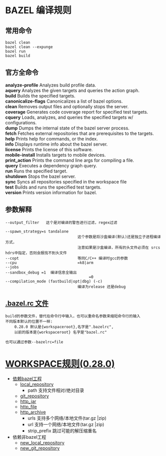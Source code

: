 # BAZEL 编译规则

## 常用命令
    bazel clean 
    bazel clean --expunge
    bazel run 
    bazel build  
    
## 官方全命令
**analyze-profile**	Analyzes build profile data.  
**aquery**	Analyzes the given targets and queries the action graph.  
**build**	Builds the specified targets.  
**canonicalize-flags**	Canonicalizes a list of bazel options.  
**clean**	Removes output files and optionally stops the server.  
**coverage**	Generates code coverage report for specified test targets.  
**cquery**	Loads, analyzes, and queries the specified targets w/ configurations.  
**dump**	Dumps the internal state of the bazel server process.  
**fetch**	Fetches external repositories that are prerequisites to the targets.  
**help**	Prints help for commands, or the index.  
**info**	Displays runtime info about the bazel server.  
**license**	Prints the license of this software.  
**mobile-install**	Installs targets to mobile devices.  
**print_action**	Prints the command line args for compiling a file.  
**query**	Executes a dependency graph query.  
**run**	 Runs the specified target.  
**shutdown**	Stops the bazel server.  
**sync**	Syncs all repositories specified in the workspace file  
**test**	Builds and runs the specified test targets.  
**version**	Prints version information for bazel.  

## 参数解释
    --output_filter   这个是对编译的警告进行过滤，regex过滤
    
    --spawn_strategy=s tandalone   
                                    这个参数是将沙盒编译(默认)还是独立子进程编译方式，
                                    注意如果是沙盒编译，所有的头文件必须在 srcs hdrs中指定，否则会报找不到头文件
    --copt                          等同C/C++ 编译时gcc的参数
    --cpu                           =k8|arm
    --jobs                          
    --sandbox_debug =1  编译信息全输出
                                         =0
    --compilation_mode (fastbuild|opt|dbg) (-c)   
                                    编译为release 还是debug

## [.bazel.rc 文件](https://docs.bazel.build/versions/master/guide.html)
    build的参数文件，替代在命令行中输入，也可以重命名参数来缩短命令行的输入
    不同版本默认的位置不一样:
        0.28.0 默认是{workspaceroot},名字是".bazelrc",
        以前的版本是{workspaceroot} 名字是"bazel.rc"
    
    也可以通过参数--bazelrc=file
    

# [WORKSPACE规则(0.28.0)](https://docs.bazel.build/versions/0.28.0/be/workspace.html)
- [依赖bazel工程](https://docs.bazel.build/versions/0.28.0/repo/git.html)
    + [local_repository](https://docs.bazel.build/versions/master/be/workspace.html#local_repository)  
        * path 支持文件相对/绝对目录
    + [git_repository](https://docs.bazel.build/versions/0.28.0/repo/git.html#git_repository)
    + [http_jar](https://docs.bazel.build/versions/1.0.0/repo/http.html#http_jar)
    + [http_file](https://docs.bazel.build/versions/1.0.0/repo/http.html#http_file)
    + [http_archive](https://docs.bazel.build/versions/1.0.0/repo/http.html#http_archive)  
        * urls 支持多个网络/本地文件(tar.gz |zip)  
        * url  支持一个网络/本地文件(tar.gz |zip)  
        * strip_prefix 跳过可能的解压缩重名  
-  依赖非bazel工程
    + [new_local_repository](https://docs.bazel.build/versions/master/be/workspace.html#new_local_repository)
    + [new_git_repository](https://docs.bazel.build/versions/0.28.0/repo/git.html#new_git_repository)